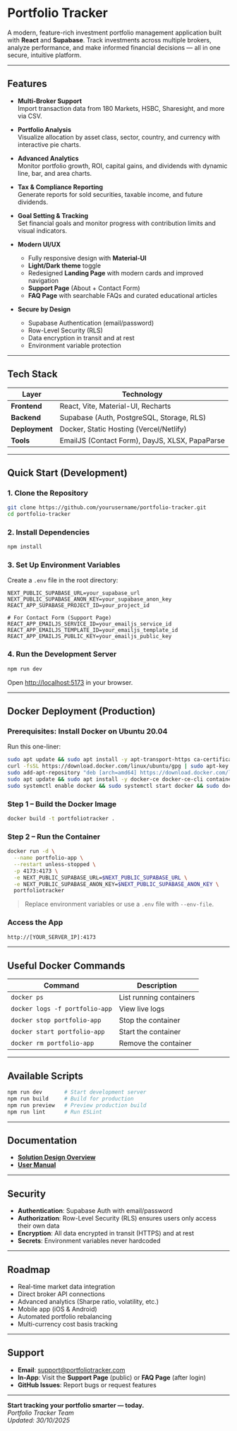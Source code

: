 # Portfolio Tracker

A modern, feature-rich investment portfolio management application built with **React** and **Supabase**. Track investments across multiple brokers, analyze performance, and make informed financial decisions — all in one secure, intuitive platform.

---

## Features

- **Multi-Broker Support**  
  Import transaction data from 180 Markets, HSBC, Sharesight, and more via CSV.

- **Portfolio Analysis**  
  Visualize allocation by asset class, sector, country, and currency with interactive pie charts.

- **Advanced Analytics**  
  Monitor portfolio growth, ROI, capital gains, and dividends with dynamic line, bar, and area charts.

- **Tax & Compliance Reporting**  
  Generate reports for sold securities, taxable income, and future dividends.

- **Goal Setting & Tracking**  
  Set financial goals and monitor progress with contribution limits and visual indicators.

- **Modern UI/UX**  
  - Fully responsive design with **Material-UI**  
  - **Light/Dark theme** toggle  
  - Redesigned **Landing Page** with modern cards and improved navigation  
  - **Support Page** (About + Contact Form)  
  - **FAQ Page** with searchable FAQs and curated educational articles

- **Secure by Design**  
  - Supabase Authentication (email/password)  
  - Row-Level Security (RLS)  
  - Data encryption in transit and at rest  
  - Environment variable protection

---

## Tech Stack

| Layer         | Technology                                  |
|---------------|---------------------------------------------|
| **Frontend**  | React, Vite, Material-UI, Recharts          |
| **Backend**   | Supabase (Auth, PostgreSQL, Storage, RLS)   |
| **Deployment**| Docker, Static Hosting (Vercel/Netlify)     |
| **Tools**     | EmailJS (Contact Form), DayJS, XLSX, PapaParse |

---

## Quick Start (Development)

### 1. Clone the Repository

```bash
git clone https://github.com/yourusername/portfolio-tracker.git
cd portfolio-tracker
```

### 2. Install Dependencies

```bash
npm install
```

### 3. Set Up Environment Variables

Create a `.env` file in the root directory:

```env
NEXT_PUBLIC_SUPABASE_URL=your_supabase_url
NEXT_PUBLIC_SUPABASE_ANON_KEY=your_supabase_anon_key
REACT_APP_SUPABASE_PROJECT_ID=your_project_id

# For Contact Form (Support Page)
REACT_APP_EMAILJS_SERVICE_ID=your_emailjs_service_id
REACT_APP_EMAILJS_TEMPLATE_ID=your_emailjs_template_id
REACT_APP_EMAILJS_PUBLIC_KEY=your_emailjs_public_key
```

### 4. Run the Development Server

```bash
npm run dev
```

Open [http://localhost:5173](http://localhost:5173) in your browser.

---

## Docker Deployment (Production)

### Prerequisites: Install Docker on Ubuntu 20.04

Run this one-liner:

```bash
sudo apt update && sudo apt install -y apt-transport-https ca-certificates curl gnupg lsb-release && \
curl -fsSL https://download.docker.com/linux/ubuntu/gpg | sudo apt-key add - && \
sudo add-apt-repository "deb [arch=amd64] https://download.docker.com/linux/ubuntu focal stable" && \
sudo apt update && sudo apt install -y docker-ce docker-ce-cli containerd.io && \
sudo systemctl enable docker && sudo systemctl start docker && sudo docker --version
```

### Step 1 – Build the Docker Image

```bash
docker build -t portfoliotracker .
```

### Step 2 – Run the Container

```bash
docker run -d \
  --name portfolio-app \
  --restart unless-stopped \
  -p 4173:4173 \
  -e NEXT_PUBLIC_SUPABASE_URL=$NEXT_PUBLIC_SUPABASE_URL \
  -e NEXT_PUBLIC_SUPABASE_ANON_KEY=$NEXT_PUBLIC_SUPABASE_ANON_KEY \
  portfoliotracker
```

> Replace environment variables or use a `.env` file with `--env-file`.

### Access the App

```bash
http://[YOUR_SERVER_IP]:4173
```

---

## Useful Docker Commands

| Command                     | Description                          |
|----------------------------|--------------------------------------|
| `docker ps`                | List running containers              |
| `docker logs -f portfolio-app` | View live logs                   |
| `docker stop portfolio-app`| Stop the container                   |
| `docker start portfolio-app`| Start the container                 |
| `docker rm portfolio-app`  | Remove the container                 |

---

## Available Scripts

```bash
npm run dev       # Start development server
npm run build     # Build for production
npm run preview   # Preview production build
npm run lint      # Run ESLint
```

---

## Documentation

- **[Solution Design Overview](./docs/SOLUTION_DESIGN.md)**  
- **[User Manual](./docs/USER_MANUAL.md)**  

---

## Security

- **Authentication**: Supabase Auth with email/password
- **Authorization**: Row-Level Security (RLS) ensures users only access their own data
- **Encryption**: All data encrypted in transit (HTTPS) and at rest
- **Secrets**: Environment variables never hardcoded

---

## Roadmap

- Real-time market data integration
- Direct broker API connections
- Advanced analytics (Sharpe ratio, volatility, etc.)
- Mobile app (iOS & Android)
- Automated portfolio rebalancing
- Multi-currency cost basis tracking

---

## Support

- **Email**: [support@portfoliotracker.com](mailto:support@portfoliotracker.com)
- **In-App**: Visit the **Support Page** (public) or **FAQ Page** (after login)
- **GitHub Issues**: Report bugs or request features

---

**Start tracking your portfolio smarter — today.**  
*Portfolio Tracker Team*  
*Updated: 30/10/2025*